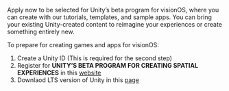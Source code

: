 Apply now to be selected for Unity’s beta program for visionOS, where you can create with our tutorials, templates, and sample apps. You can bring your existing Unity-created content to reimagine your experiences or create something entirely new. 

To prepare for creating games and apps for visionOS: 

1. Create a Unity ID (This is required for the second step)
2. Register for **UNITY’S BETA PROGRAM FOR CREATING SPATIAL EXPERIENCES** in this [website](https://create.unity.com/spatial)
3. Downlaod LTS version of Unity in this [page](https://unity.com/releases/editor/qa/lts-releases)